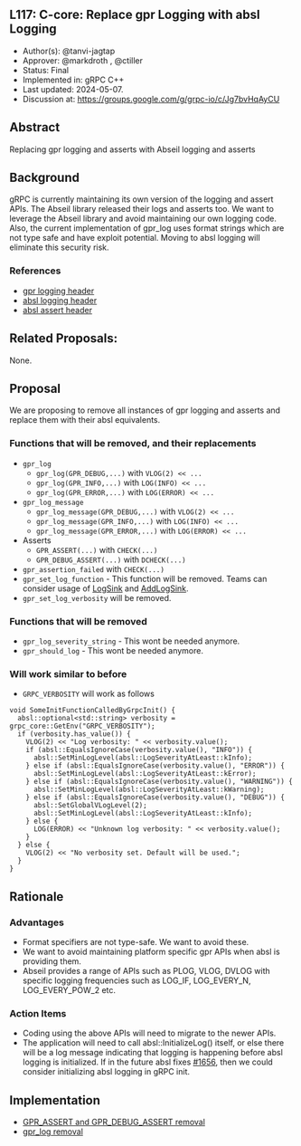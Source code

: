 L117: C-core: Replace gpr Logging with absl Logging
----

* Author(s): @tanvi-jagtap
* Approver: @markdroth , @ctiller
* Status: Final
* Implemented in: gRPC C++
* Last updated: 2024-05-07.
* Discussion at: https://groups.google.com/g/grpc-io/c/Jg7bvHqAyCU

## Abstract

Replacing gpr logging and asserts with Abseil logging and asserts

## Background

gRPC is currently maintaining its own version of the logging and assert APIs. The Abseil library released their logs and asserts too. We want to leverage the Abseil library and avoid maintaining our own logging code. Also, the current implementation of gpr_log uses format strings which are not type safe and have exploit potential. Moving to absl logging will eliminate this security risk.

### References

* [gpr logging header](https://github.com/grpc/grpc/blame/83a17ff4684dc1fb3493a151ac0b655b1c55e766/include/grpc/support/log.h)
* [absl logging header](https://github.com/abseil/abseil-cpp/blob/master/absl/log/log.h)
* [absl assert header](https://github.com/abseil/abseil-cpp/blob/master/absl/log/check.h)

## Related Proposals:

None.

## Proposal

We are proposing to remove all instances of gpr logging and asserts and replace them with their absl equivalents.

### Functions that will be removed, and their replacements
* `gpr_log`
	* `gpr_log(GPR_DEBUG,...)` with `VLOG(2) << ...`
	* `gpr_log(GPR_INFO,...)` with `LOG(INFO) << ...`
	* `gpr_log(GPR_ERROR,...)` with `LOG(ERROR) << ...`
* `gpr_log_message`
	* `gpr_log_message(GPR_DEBUG,...)` with `VLOG(2) << ...`
	* `gpr_log_message(GPR_INFO,...)` with `LOG(INFO) << ...`
	* `gpr_log_message(GPR_ERROR,...)` with `LOG(ERROR) << ...`
* Asserts
	* `GPR_ASSERT(...)` with `CHECK(...)`
	* `GPR_DEBUG_ASSERT(...)` with `DCHECK(...)`
* `gpr_assertion_failed` with `CHECK(...)`
* `gpr_set_log_function` - This function will be removed. Teams can consider usage of [LogSink](https://github.com/abseil/abseil-cpp/blob/fa57bfc573453d57a38552eedcce894b0e2d9f5e/absl/log/log_sink.h) and [AddLogSink](https://github.com/abseil/abseil-cpp/blob/fa57bfc573453d57a38552eedcce894b0e2d9f5e/absl/log/log_sink_registry.h).
* `gpr_set_log_verbosity` will be removed. 

### Functions that will be removed 
* `gpr_log_severity_string` - This wont be needed anymore. 
* `gpr_should_log` - This wont be needed anymore. 

### Will work similar to before
* `GRPC_VERBOSITY` will work as follows

```
void SomeInitFunctionCalledByGrpcInit() {
  absl::optional<std::string> verbosity = grpc_core::GetEnv("GRPC_VERBOSITY");
  if (verbosity.has_value()) {
    VLOG(2) << "Log verbosity: " << verbosity.value();
    if (absl::EqualsIgnoreCase(verbosity.value(), "INFO")) {
      absl::SetMinLogLevel(absl::LogSeverityAtLeast::kInfo);
    } else if (absl::EqualsIgnoreCase(verbosity.value(), "ERROR")) {
      absl::SetMinLogLevel(absl::LogSeverityAtLeast::kError);
    } else if (absl::EqualsIgnoreCase(verbosity.value(), "WARNING")) {
      absl::SetMinLogLevel(absl::LogSeverityAtLeast::kWarning);
    } else if (absl::EqualsIgnoreCase(verbosity.value(), "DEBUG")) {
      absl::SetGlobalVLogLevel(2);
      absl::SetMinLogLevel(absl::LogSeverityAtLeast::kInfo);
    } else {
      LOG(ERROR) << "Unknown log verbosity: " << verbosity.value();
    }
  } else {
    VLOG(2) << "No verbosity set. Default will be used.";
  }
}
```

## Rationale

### Advantages 

*	Format specifiers are not type-safe. We want to avoid these.
*	We want to avoid maintaining platform specific gpr APIs when absl is providing them.
*	Abseil provides a range of APIs such as PLOG, VLOG, DVLOG with specific logging frequencies such as LOG_IF, LOG_EVERY_N, LOG_EVERY_POW_2 etc.

### Action Items

*	Coding using the above APIs will need to migrate to the newer APIs.
*	The application will need to call absl::InitializeLog() itself, or else there will be a log message indicating that logging is happening before absl logging is initialized. If in the future absl fixes [#1656](https://github.com/abseil/abseil-cpp/issues/1656), then we could consider initializing absl logging in gRPC init.

## Implementation

*	[GPR_ASSERT and GPR_DEBUG_ASSERT removal](https://github.com/grpc/grpc/pulls?q=%22%5Bgrpc%5D%5BGpr_To_Absl_Logging%5D+Migrating+from+gpr+to+absl+logging+GPR_ASSERT%22+)
*	[gpr_log removal](https://github.com/grpc/grpc/pulls?q=%22%5Bgrpc%5D%5BGpr_To_Absl_Logging%5D+Migrating+from+gpr+to+absl+logging+-+gpr_log%22+)

